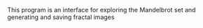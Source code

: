 This program is an interface for exploring the Mandelbrot set and generating and saving fractal images
